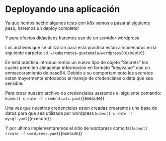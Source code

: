 # Deployando una aplicación

Ya que hemos hecho algunos tests con k8s vamos a pasar al siguiente paso, haremos un deploy completo!

Y para efectos didacticos haremos uso de un servidor wordpress

Los archivos que se utilizaran para esta practica estan almacenados en la siguiente carpeta: `cd ~/kubernetes-guatemala/wordpress`{{execute}}

En está practica introduciremos un nuevo tipo de objeto "Secrets" los cuales permiten almacenar informacion en formato "key/value" con un enmascaramiento de base64. Debido a su comportamiento los secretos estan mayormente enfocados al manejo de credenciales o data que sea sensible.

Para crear nuestro archivo de credenciales usaremos el siguiente comando:
`kubectl create -f credentials.yaml`{{execute}}

Una vez que nuestras credenciales esten creadas crearemos una base de datos para que sea utilizada por wordpress
`kubectl create -f mysql.yaml`{{execute}}

Y por ultimo implementaremos el sitio de wordpress como tal
`kubectl create -f wordpress.yaml`{{execute}}